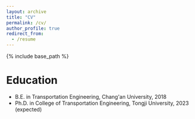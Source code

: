 ```yaml
---
layout: archive
title: "CV"
permalink: /cv/
author_profile: true
redirect_from:
  - /resume
---
```


{% include base_path %}

# Education
* B.E. in Transportation Engineering, Chang'an University, 2018
* Ph.D. in College of Transportation Engineering, Tongji University, 2023 (expected)



